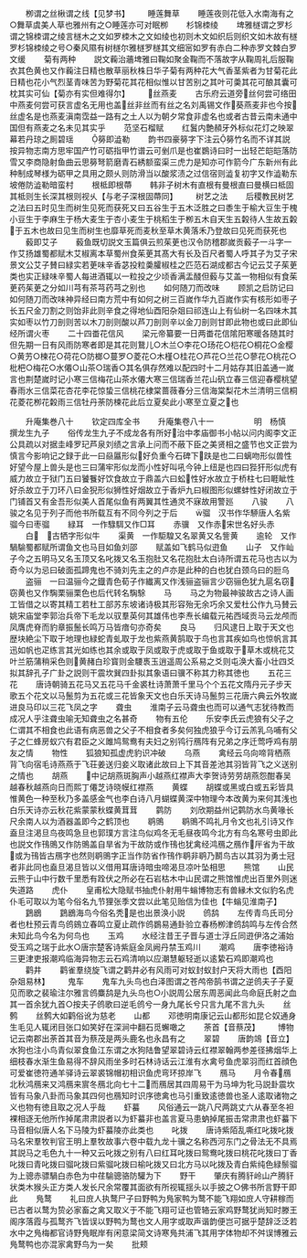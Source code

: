 <!-- { "loadSidebar": true } -->
　　栁谓之丝楸谓之线【见梦书】
　　睡莲舞草
　　睡莲夜则花低入水南海有之○舞草虞美人草也雅州有之○睡莲亦可对眠栁
　　杉锦栜绫
　　埤雅檖谓之罗杉谓之锦栜谓之绫言檖木之文如罗栜木之文如绫也初则木文如织后则织文如木故有檖罗杉锦栜绫之号○秦风隰有树檖尔雅檖罗檖其文细宻如罗有赤白二种赤罗文棘白罗文缓
　　菊有两种
　　説文蘜治蘠埤雅曰鞠如聚金鞠而不落故字从鞠周礼后服鞠衣其色黄也又作蘜注日精也散草丽秋株日华子菊有两种花大气香茎紫者为甘菊花此日精也花小气烈茎青味苦为野菊花其花相似惟以甘苦别之其叶可羮其花可酿其囊可枕其实可仙【菊亦有实但难得尔】
　　丝燕麦
　　古乐府云道旁丝何尝可络田中燕麦何尝可获言虚名无用也盖丝非丝而有丝之名刘禹锡文作葵燕麦非也今按丝虚名是也燕麦滇南霑益一路有之土人以为朝夕常食非虚名也或者古昔云南未通中国但有燕麦之名未见其实乎
　　范坚石榴赋
　　红鬒内艶頳牙外标似花灯之映翠幕若丹琼之厠碧瑶
　　簩即澁勒
　　韵书四豪簩字下注云簩竹名而不详其説按异物志南方思牢国产竹可砺指甲竹谱云可剉爪是也崔鷃诗曰时一出轻芒皑皑落防雪又李商隐射鱼曲云思簩弩箭磨青石綉额蛮渠三虎力是知亦可作箭今广东新州有此种制成琴様为砺甲之具用之颇乆则防滑当以酸浆渍之过信宿则澁复初字又作澁勒东坡倦防澁勒暗蛮村
　　根柢即根蔕
　　韩非子树木有直根有曼根直曰曼横曰柢固其柢则生长深其根则视乆【与老子深根固蔕同】
　　树艺之法
　　后稷教民树艺之法曰五时见生而树生见死而获死又曰五谷生于五木泛胜之曰黍生于榆大豆生于槐小豆生于李麻生于杨大麦生于杏小麦生于桃稻生于栁五木自天生五糓待人生故五糓于五木也故曰见生而树生也靡草死而麦秋至草木黄落禾乃登故曰见死而获死也
　　藙即艾子
　　藙鱼既切説文玉篇俱云煎茱茰也汉令防稽郡嵗贡藙子一斗字一作艾扬雄蜀都赋木艾椒离本草蜀州食茱茰其髙大有长及百尺者蜀人呼其子为艾子宋景文公艾子賛曰緑实若茰味辛香苾投粒羮臛椒桂之匹范石湖成都古今记云艾子茱茰类也实正緑味辛蜀人每进酒辄以一粒投之少顷香满盂醆但藙与艾盖一物相似有食茱茰药茱茰之分如川芎有茶芎药芎之别也
　　如何随刀而改味
　　顾凯之启防记曰如何随刀而改味神异经曰南方荒中有如何之树三百嵗作华九百嵗作实有核形如枣子长五尺金刀割之则饴非此则辛食之得地仙酉阳杂爼曰祁连山上有仙树一名四味木其实如枣以竹刀剖则苦以木刀剖则酸以芦刀剖则辛以金刀剖则甘即此物也或曰此即仙经所谓火枣
　　二十四畨花信风
　　梁元帝纂要一日两畨花信隂阳寒暖各随其时但先期一日有风雨防寒者即是其花则鵞儿○木兰○李花○玚花○桤花○桐花○金樱○黄艻○楝花○荷花○防榔○蔓罗○菱花○木槿○桂花○芦花○兰花○蓼花○桃花○枇杷○梅花○水僊○山茶○瑞香○其名俱存然难以配四时十二月姑存其旧盖通一嵗言也荆楚嵗时记小寒三信梅花山茶水僊大寒三信瑞香兰花山矾立春三信迎春樱桃望春雨水三信菜花杏花李花惊蛰三信桃花棣棠蔷薇春分三信海棠梨花木兰清明三信桐花菱花栁花糓雨三信牡丹荼防楝花此后立夏矣此小寒至立夏之也















　　升庵集巻八十
　　钦定四库全书
　　升庵集卷八十一　　　　　明　杨慎　撰龙生九子
　　俗传龙生九子不成龙各有所好治中孝庙御书小帖以问内阁李文正公具疏以对据圭峰罗玘芦泉刘绩之言承上问而不蔽下臣之美贤相之盛节也文正尝为慎言今影响记之録于此一曰赑屭形似好负重今石碑下趺是也二曰螭吻形似兽性好望今屋上兽头是也三曰蒲牢形似龙而小性好叫吼今钟上纽是也四曰狴犴形似虎有威力故立于狱门五曰饕餮好饮食故立于鼎盖六曰蚣性好水故立于桥柱七曰睚眦性好杀故立于刀环八曰金猊形似狮性好烟故立于香炉九曰椒图形似螺蚌性好闭故立于门铺首又有金吾形似美人首尾似鱼有两翼其性通灵不寐故用警廵
　　八骏
　　八骏之名见于列子而他书所载互有不同今列之于后
　　骝　汉书作华駵唐人名紫骝今曰枣骝
　　緑耳　一作騄駬又作□耳
　　赤骥　又作赤宋世名好头赤
　　白　古牺字形似牛
　　渠黄　一作駏騜又名翠黄又名訾黄
　　逾轮　又作騧騟蜀都赋所谓鱼文也马目如鱼刘邵
　　赋盖如飞鹤马似逰鱼
　　山子　又作屾子今之五明马又名玉顶又名叱拨又名玉抱肚又名花抱肚太白诗所谓五花马也古以为奇今以为忌曰破面孤蹄鬼也不骑刘先主之的卢亦是此种的白也犹白颈乌曰的脰乌
　　盗骊　一曰温骊今之鐡青色荀子作纎离又作浅骊盗骊言少窃骊色犹九扈名窃窃黄也又作騊栗骊栗色也后代转名騊駼
　　马
　　马之为物最神骏故古之诗人画工皆借之以寄其精工若杜工部苏东坡诸诗极其形容殆无余巧余又爱杜公作九马賛云姚宋庙堂李郭治兵帝下毛龙以驭羣英何其雄伟也李焘长编载元祐西域贡马云龙颅而凤膺虎脊而豹章振鬛长鸣万马皆瘖句亦奇矣
　　良马
　　归风逮日上取于天文也歴块絶尘下取于地理也緑蛇青虬取于龙也紫燕黄鹄取于鸟也言其疾如鸟也惊帆言其迅如帆也疋练言其光如练也其余或取于凤或取于虎或取于鱼或取于草木或桃花艾叶兰筋蒲稍采色则黄赭白珍寳则金騕褭玉逍遥周公系易之爻则屯涣大畜小壮四爻拟其辞孔子广卦之説则干震坎巽四卦拟其象语曰骥不称其力称其徳也
　　五花三花
　　唐诗朝骑五花马又五花马千金裘杜诗萧萧千里马个个五花文隋丹元子步天歌五个花文以马鬛剪为五花或三花皆象天文也白乐天诗马鬛剪三花唐六典云外牧嵗进良马印以三花飞凤之字
　　聋虫
　　淮南子云马聋虫也而可以通气志犹待教而成况人乎注聋虫喻无知聋虫之名甚奇
　　物有五伦
　　乐安李氏云虎狼有父子之仁谓其不相食也此语有病恶兽之父子不相食者多矣何独虎狼乎今订云羔乳乌哺有父子之仁蜂房蚁穴有君臣之义雎鸠鸳鸯有夫妇之别鸨行鴈阵有兄弟之序迁莺呼鸡有朋友之情
　　物性
　　狐狼知孤虚虎豹识冲破
　　乌燕
　　禽经云乌向啼背栖燕背飞向宿毛诗燕燕于飞荘姜送归妾义取诸此故曰上下其音差池其羽皆背飞之义送别之情也
　　胡燕
　　中记胡燕斑胸声小越燕红襟声大李贺诗劳劳胡燕怨酣春吴越春秋越燕向日而熙丁僊芝诗晓幙红襟燕
　　黄蝶
　　胡蝶或黑或白或五彩皆具惟黄色一种至秋乃多盖感金气也李白诗八月蝴蝶黄深中物理今本改黄为来何其浅也白乐天诗亦云秋花紫蒙蒙秋蝶黄茸茸
　　鹲防
　　刘欣期益州记鹲防水鸟黄喙长尺余南人以为酒器盖即今之鹤顶也
　　鹖鴠
　　鹖鴠不鸣礼月令文也礼引诗又作盍旦注渇旦鸟夜鸣急旦也郭璞方言注鸟似鸡冬无毛昼夜鸣今北方有鸟名寒号虫即此也説文作鳱鴠又作防鴠盖自旱省为干故防或作鳱也犹禽经鸿鴈之鴈作厈省为干故或为鳱皆古鴈字也然则鹖鴠字正当作防省作鳱作鹖非鹖乃鬭鸟古以其羽为勇士冠者非此同也盍旦渴旦皆以义借用耳唐诗暗虫啼渴旦凉叶坠相思
　　熊馆
　　山民云熊于山中行数千里悉有跧伏之所必在石岩枯木中山民谓之熊馆惟虎出百里外则迷失道路
　　虎仆
　　皇甫松大隐赋书抽虎仆射用牛螉博物志有兽縁木文似豹名虎仆毛可取以为笔今俗名九节狸张季文尝以此笔见贻信为佳也【牛螉见淮南子】
　　鶢鶋
　　鶢鶋海鸟今俗名秃是也出景涣小説
　　鸧鸹
　　左传青鸟氏司分者也杜预云青鸟鸧鴳立春鸣立夏止疏作鸧鷃易通卦验立春杨栁津鸧鸹鸣与左传合然未知此鸟今名为何鸟也
　　玉鸡
　　水经注昔王子晋与道士浮丘同逰伊洛之浦始受玉鸡之瑞于此水○唐宗楚客诗紫庭金凤阙丹禁玉鸡川
　　潮鸡
　　唐李徳裕诗三更津吏报潮鸡临海异物志云石鸡清响以应潮慧躯轻逝以逺絷石鸡即潮鸡也
　　鹳井
　　鹳雀羣绕旋飞谓之鹳井必有风雨可对蚁封蚁封户天将大雨也【酉阳杂爼易林】
　　鬼车
　　鬼车九头鸟也白泽图谓之苍鸬帝鹄书谓之逆鸧夫子子夏见而歌之裴瑜注尔雅言鸧麋鸹是九头鸟也○小説周公居东周恶闻此鸟命庭氏射之血其一首余犹九首○按夫子鸧歌曰逆毛鸧兮一身九尾长兮只言九尾不言九头
　　丝鹩
　　丝鹩大如鹳俗讹为慈老
　　山都
　　邓徳明南康记云山都形如昆仑奴通身生毛见人辄闭目张口如笑好在深涧中翻石觅蠏噉之
　　荼首【音蔡茂】
　　博物记云南郡出荼首其音为蔡茂是两头鹿名也永昌有之
　　翠碧
　　唐韵鴗【音立】水狗也注小鸟青似翠食鱼江东谓之水狗陆鲁望翠碧诗云红襟翠翰两参差径拂烟华上细枝春水渐生鱼易得不辞风雨坐多时石林诗话云江淮有水禽号鱼虎翠羽而红首顔色可爱崔徳符通羊驿诗云翠裘锦帽初相识鱼虎弯环掠岸飞
　　鴈马
　　月令春鴈北秋鸿鴈来又鸿鴈来賔冬鴈北向七十二而鴈居其四周易干为马坤为牝马説卦震坎皆有马象八卦而马象其四何也鴈知时识序徳禽也马引重致逺徳兽也圣人逺取诸物之义也物有徳且取之况人乎哉
　　虾蟇
　　风俗通云一跳八尺两跳丈六从春至冬袒裸相逐无他所作掉尾肃肃説者以为虾蟇非也盖言夏马患蚋掉尾振击常肃肃也虾蟇下马音相似唐人名下马陵为虾蟇陵亦此类也
　　叱拨
　　唐诗紫陌乱嘶红叱拨叱拨马名宋羣牧判官王明上羣牧故事六卷中载九龙十骥之名称西河东门之骨法无不具焉其説马之毛色九十一种又云叱拨之别有八曰红耳叱拨曰鸳鸯叱拨曰桃花叱拨曰丁香叱拨曰青叱拨曰骝叱拨曰紫骝叱拨曰榆叱拨又曰北方马以叱拨及青白紫纯色緑鬃骝为上骢赤骠騧白赤色为中荏騟骢骆防驩为下
　　野干
　　肇庆有腾豻岭山产腾豻状类木猴头正方类人发长尺余常覆其面欲有所视辄揺头以手披之○佛书所言野干即此
　　鳬鹜
　　礼曰庻人执鹜尸子曰野鸭为鳬家鸭为鹜不能飞翔如庻人守耕稼而已古者以鹜为贽必家畜之禽又取义于不能飞翔可证也管辂云家鸡野鹜犹尚知时滕王阁序落霞与孤鹜齐飞皆误以野鸭为鹜也文人用字或取声谐韵便岂可据乎楚辞泛泛若水中之鳬梅都官诗野鳬眠岸有闲意梁简文诗寒鳬共浦飞其用字体物却不舛误博雅云鳬鹜鸭也亦混家禽野鸟为一矣
　　批颊
